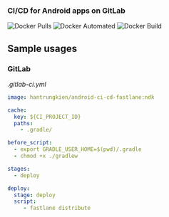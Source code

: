 ### CI/CD for Android apps on GitLab

![Docker Pulls](https://img.shields.io/docker/pulls/hantrungkien/android-ci-cd-fastlane.svg)
![Docker Automated](https://img.shields.io/docker/automated/hantrungkien/android-ci-cd-fastlane.svg)
![Docker Build](https://img.shields.io/docker/cloud/build/hantrungkien/android-ci-cd-fastlane.svg)

## Sample usages
### GitLab
*.gitlab-ci.yml*

```yml
image: hantrungkien/android-ci-cd-fastlane:ndk

cache:
  key: ${CI_PROJECT_ID}
  paths:
    - .gradle/

before_script:
  - export GRADLE_USER_HOME=$(pwd)/.gradle
  - chmod +x ./gradlew

stages:
  - deploy

deploy:
  stage: deploy
  script:
     - fastlane distribute
```
